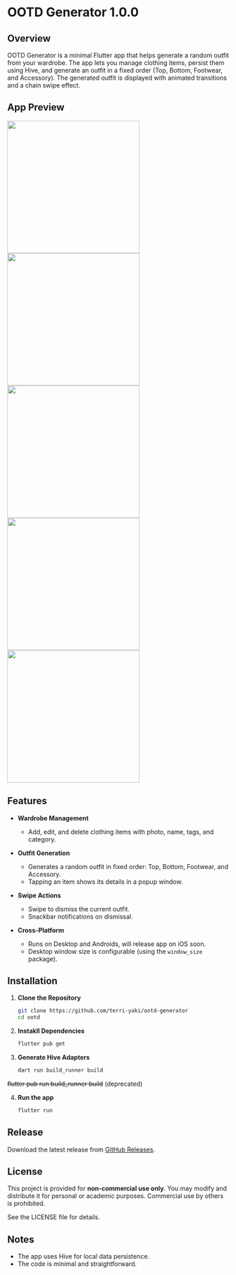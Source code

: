 # OOTD Generator 1.0.0

## Overview

OOTD Generator is a minimal Flutter app that helps generate a random outfit from your wardrobe. The app lets you manage clothing items, persist them using Hive, and generate an outfit in a fixed order (Top, Bottom, Footwear, and Accessory). The generated outfit is displayed with animated transitions and a chain swipe effect.

## App Preview

<img src="https://github.com/user-attachments/assets/c3678ee4-558d-4c56-92ed-9b62dd1dd42d" width="300">
<img src="https://github.com/user-attachments/assets/0ea61add-effe-4c21-a9cf-57f4b72df35b" width="300">
<img src="https://github.com/user-attachments/assets/f5bd48a4-878c-43df-9c06-6794a9ecf07b" width="300">
<img src="https://github.com/user-attachments/assets/793b0c0c-4efa-4232-bdee-b4063c610bbf" width="300">
<img src="https://github.com/user-attachments/assets/a8fc53c2-cf80-4629-b799-619c40fcbe21" width="300">

## Features

- **Wardrobe Management**
  - Add, edit, and delete clothing items with photo, name, tags, and category.

- **Outfit Generation**
  - Generates a random outfit in fixed order: Top, Bottom, Footwear, and Accessory.
  - Tapping an item shows its details in a popup window.

- **Swipe Actions**
  - Swipe to dismiss the current outfit.
  - Snackbar notifications on dismissal.

- **Cross-Platform**
  - Runs on Desktop and Androids, will release app on iOS soon.
  - Desktop window size is configurable (using the `window_size` package).

## Installation

1. **Clone the Repository**
   ```bash
   git clone https://github.com/terri-yaki/ootd-generator
   cd ootd
2. **Instakll Dependencies**
   ```bash
   flutter pub get
3. **Generate Hive Adapters**
    ```bash
    dart run build_runner build
~~flutter pub run build_runner build~~ (deprecated)

4. **Run the app**
    ```bash
    flutter run
## Release
Download the latest release from [GitHub Releases](https://github.com/terri-yaki/ootd-generator/releases).

## License

This project is provided for **non-commercial use only**. You may modify and distribute it for personal or academic purposes. Commercial use by others is prohibited.

See the LICENSE file for details.

## Notes

- The app uses Hive for local data persistence.
- The code is minimal and straightforward.
